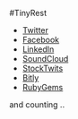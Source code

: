 
#TinyRest

- [Twitter][1]
- [Facebook][2]
- [LinkedIn][3]
- [SoundCloud][4]
- [StockTwits][5]
- [Bitly][6]
- [RubyGems][7]

and counting ..

  [1]: https://dev.twitter.com/
  [2]: https://developers.facebook.com/
  [3]: http://developer.linkedin.com/
  [4]: http://developers.soundcloud.com/
  [5]: http://stocktwits.com/developers
  [6]: http://dev.bitly.com/
  [7]: http://guides.rubygems.org/rubygems-org-api/
